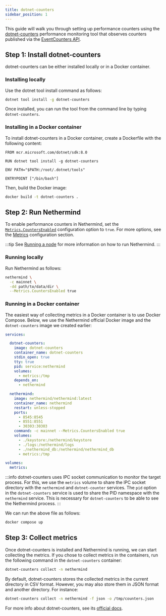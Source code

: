 ```yaml
---
title: dotnet-counters
sidebar_position: 1
---
```


This guide will walk you through setting up performance counters using the [dotnet-counters](https://learn.microsoft.com/en-us/dotnet/core/diagnostics/dotnet-counters) performance monitoring tool that observes counters published via the [EventCounters API](https://learn.microsoft.com/en-us/dotnet/api/system.diagnostics.tracing.eventcounter).

## Step 1: Install dotnet-counters

dotnet-counters can be either installed locally or in a Docker container.

### Installing locally

Use the dotnet tool install command as follows:

```bash
dotnet tool install -g dotnet-counters
```

Once installed, you can run the tool from the command line by typing `dotnet-counters`.


### Installing in a Docker container

To install dotnet-counters in a Docker container, create a Dockerfile with the following content:

```docker title="Dockerfile"
FROM mcr.microsoft.com/dotnet/sdk:8.0

RUN dotnet tool install -g dotnet-counters

ENV PATH="$PATH:/root/.dotnet/tools"

ENTRYPOINT ["/bin/bash"]
```

Then, build the Docker image:

```bash
docker build -t dotnet-counters .
```

## Step 2: Run Nethermind

To enable performance counters in Nethermind, set the [`Metrics.CountersEnabled`](../../fundamentals/configuration.md#metrics-countersenabled) configuration option to `true`. For more options, see the [Metrics](../../fundamentals/configuration.md#metrics) configuration section.

:::tip
See [Running a node](../../get-started/running-node/running-node.md) for more information on how to run Nethermind.
:::

### Running locally

Run Nethermind as follows:

```bash
nethermind \
  -c mainnet \
  -dd path/to/data/dir \
  --Metrics.CountersEnabled true
```

### Running in a Docker container

The easiest way of collecting metrics in a Docker container is to use Docker Compose. Below, we use the Nethermind official Docker image and the `dotnet-counters` image we created earlier:

```yaml title="docker-compose.yml"
services:

  dotnet-counters:
    image: dotnet-counters
    container_name: dotnet-counters
    stdin_open: true
    tty: true
    pid: service:nethermind
    volumes:
      - metrics:/tmp
    depends_on:
      - nethermind

  nethermind:
    image: nethermind/nethermind:latest
    container_name: nethermind
    restart: unless-stopped
    ports:
      - 8545:8545
      - 8551:8551
      - 30303:30303
    command: -c mainnet --Metrics.CountersEnabled true
    volumes:
      - ./keystore:/nethermind/keystore
      - ./logs:/nethermind/logs
      - ./nethermind_db:/nethermind/nethermind_db
      - metrics:/tmp

volumes:
  metrics:
```

:::info
dotnet-counters uses IPC socket communication to monitor the target process. For this, we use the `metrics` volume to share the IPC socket directory with the `nethermind` and `dotnet-counter` services. The `pid` option in the `dotnet-counters` service is used to share the PID namespace with the `nethermind` service. This is necessary for `dotnet-counters` to be able to see the Nethermind process.
:::

We can run the above file as follows:

```bash
docker compose up
```

## Step 3: Collect metrics

Once dotnet-counters is installed and Nethermind is running, we can start collecting the metrics. If you chose to collect metrics in the containers, run the following command in the `dotnet-counters` container:

```bash
dotnet-counters collect -n nethermind
```

By default, dotnet-counters stores the collected metrics in the current directory in CSV format. However, you may also store them in JSON format and another directory. For instance:

```bash
dotnet-counters collect -n nethermind -f json -o /tmp/counters.json
```

For more info about dotnet-counters, see its [official docs](https://learn.microsoft.com/en-us/dotnet/core/diagnostics/dotnet-counters).
